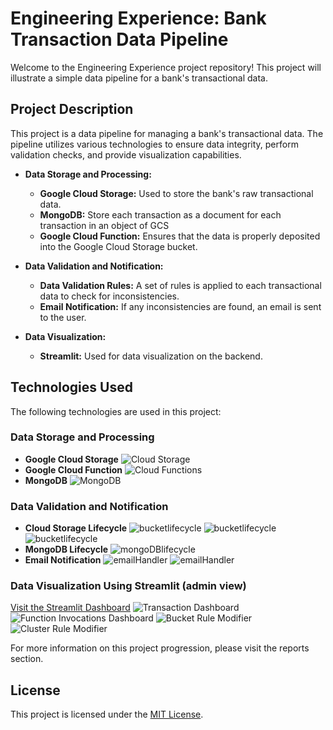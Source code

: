 # Engineering Experience: Bank Transaction Data Pipeline

Welcome to the Engineering Experience project repository! This project will illustrate a simple data pipeline for a bank's transactional data.

## Project Description

This project is a data pipeline for managing a bank's transactional data. The pipeline utilizes various technologies to ensure data integrity, perform validation checks, and provide visualization capabilities.

- **Data Storage and Processing:**
  - **Google Cloud Storage:** Used to store the bank's raw transactional data.
  - **MongoDB:** Store each transaction as a document for each transaction in an object of GCS
  - **Google Cloud Function:** Ensures that the data is properly deposited into the Google Cloud Storage bucket.

- **Data Validation and Notification:**
  - **Data Validation Rules:** A set of rules is applied to each transactional data to check for inconsistencies.
  - **Email Notification:** If any inconsistencies are found, an email is sent to the user.

- **Data Visualization:**
  - **Streamlit:** Used for data visualization on the backend.

## Technologies Used

The following technologies are used in this project:

### Data Storage and Processing

- **Google Cloud Storage**
![Cloud Storage](images/cloud_storage.png)
- **Google Cloud Function**
![Cloud Functions](images/cloud_functions.png)
- **MongoDB**
![MongoDB](images/mongodb.png)

### Data Validation and Notification

- **Cloud Storage Lifecycle**
![bucketlifecycle](images/bucketlifecycle.png)
![bucketlifecycle](images/setBucketLifeCycle.png)
![bucketlifecycle](images/setBucketLifeCycleModule.png)
- **MongoDB Lifecycle**
![mongoDBlifecycle](images/mongodelete.png)
- **Email Notification**
![emailHandler](images/emailHandler.png)
![emailHandler](images/emailHandlerModule.png)

### Data Visualization Using Streamlit (admin view)
[Visit the Streamlit Dashboard](https://engineering-experience-gviin2cbcluvttvqhstftc.streamlit.app)
![Transaction Dashboard](images/streamlit_home.png)
![Function Invocations Dashboard](images/streamlit_invocations.png)
![Bucket Rule Modifier](images/streamlit_bucket.png)
![Cluster Rule Modifier](images/streamlit_cluster.png)

For more information on this project progression, please visit the reports section.
## License

This project is licensed under the [MIT License](LICENSE).
